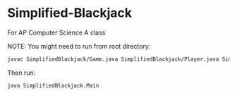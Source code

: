 # Simplified-Blackjack

For AP Computer Science A class

NOTE: You might need to run from root directory:

```bash
javac SimplifiedBlackjack/Game.java SimplifiedBlackjack/Player.java SimplifiedBlackjack/Main.java
```
Then run:
```bash
java SimplifiedBlackjack.Main
```
